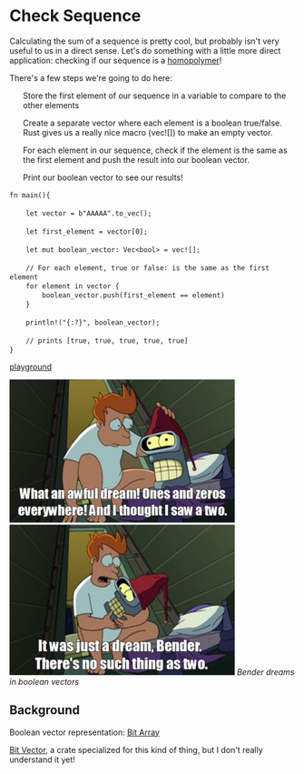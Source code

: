 # Check Sequence

Calculating the sum of a sequence is pretty cool, but probably isn't very useful to us in a direct sense. Let's do something with a little more direct application: checking if our sequence is a [homopolymer](https://www.merriam-webster.com/dictionary/homopolymer)!

There's a few steps we're going to do here:

<ul> Store the first element of our sequence in a variable to compare to the other elements </ul>
<ul> Create a separate vector where each element is a boolean true/false. Rust gives us a really nice macro (vec![]) to make an empty vector. </ul>
<ul> For each element in our sequence, check if the element is the same as the first element and push the result into our boolean vector. </ul>
<ul> Print our boolean vector to see our results! </ul>

```
fn main(){

    let vector = b"AAAAA".to_vec();
    
    let first_element = vector[0];

    let mut boolean_vector: Vec<bool> = vec![];

    // For each element, true or false: is the same as the first element    
    for element in vector {
        boolean_vector.push(first_element == element)
    }

    println!("{:?}", boolean_vector);

    // prints [true, true, true, true, true]
}
```

[playground](https://play.rust-lang.org/?version=stable&mode=debug&edition=2018&gist=1bf1cb00cdfce69f3765253711c55c55)

![Bender Dream](../img/bender_01.jpg)
*Bender dreams in boolean vectors*

## Background

Boolean vector representation: [Bit Array](https://en.wikipedia.org/wiki/Bit_array)

[Bit Vector](https://crates.io/crates/bitvec), a crate specialized for this kind of thing, but I don't really understand it yet!